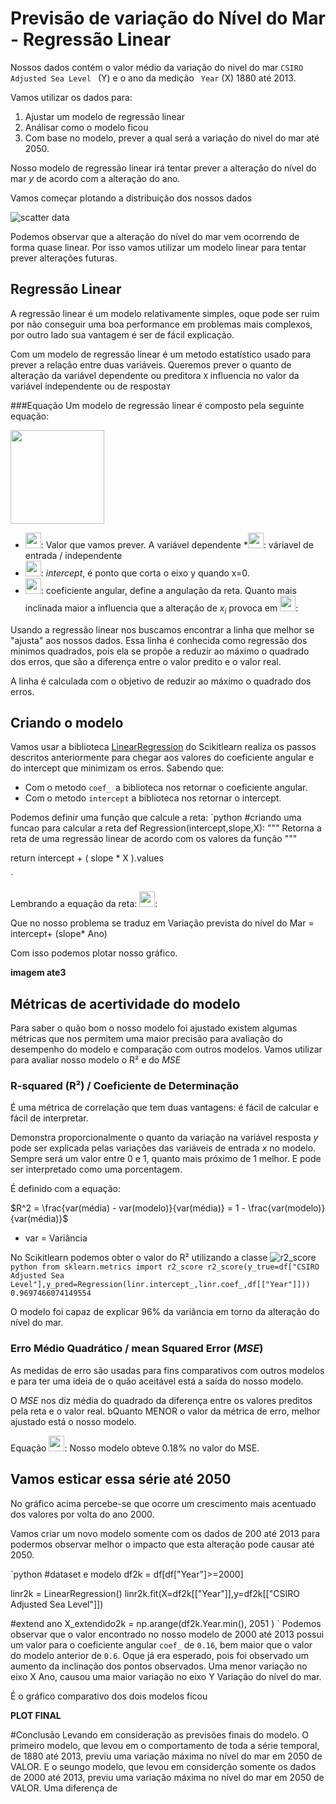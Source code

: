 # Previsão de variação do Nível do Mar - Regressão Linear
Nossos dados contém o valor médio da variação do nivel do mar ```CSIRO Adjusted Sea Level ``` (Y)  e o ano da medição ``` Year``` (X) 1880 até 2013.

Vamos utilizar os dados para:
1. Ajustar um modelo de regressão linear
2. Análisar como o modelo ficou
3. Com base no modelo, prever a qual será a variação do nivel do mar até 2050.

Nosso modelo de regressão linear irá tentar prever a alteração do nível do mar $y$ de acordo com a alteração do ano.

Vamos começar plotando a distribuição dos nossos dados

![scatter data]("https://raw.githubusercontent.com/tnorio/Machine_Learning/main/Previsao%20Nivel%20do%20Mar%20-%20Reg.%20Linear/img/scatter_data.png")

Podemos observar que a alteração do nível do mar vem ocorrendo de forma quase linear. Por isso vamos utilizar um modelo linear para tentar prever alterações futuras.

## Regressão Linear
A regressão linear é um modelo relativamente simples, oque pode ser ruim por não conseguir uma boa performance em problemas mais complexos, por outro lado sua vantagem é ser de fácil explicação.

Com um modelo de regressão linear é um metodo estatístico usado para prever a relação entre duas variáveis. Queremos prever o quanto de alteração da variável dependente ou preditora ```X``` influencia no valor da variável independente ou de resposta```Y```

###Equação
Um modelo de regressão linear é composto pela seguinte equação:

<img src="https://latex.codecogs.com/png.image?\dpi{110}&space;\bg_white&space;\hat{y}_i=\beta_0+\beta_1*x_i" width="150"/>

* <img src="https://latex.codecogs.com/png.image?\dpi{110}&space;\bg_white&space;\hat{y}_i" width="25"/>: Valor que vamos prever. A variável dependente
*<img src="https://latex.codecogs.com/png.image?\dpi{110}&space;\bg_white&space;x_i" width="25"/>: váriavel de entrada / independente
* <img src="https://latex.codecogs.com/png.image?\dpi{110}&space;\bg_white&space;\beta_0" width="25"/>: *intercept*, é ponto que corta o eixo y quando x=0.
* <img src="https://latex.codecogs.com/png.image?\dpi{110}&space;\bg_white&space;\beta_1" width="25"/>: coeficiente angular, define a angulação da reta. Quanto mais inclinada maior a influencia que a alteração de $x_i$  provoca em <img src="https://latex.codecogs.com/png.image?\dpi{110}&space;\bg_white&space;\hat{y}_i" width="25"/>:

Usando a regressão linear nos buscamos encontrar a linha que melhor se "ajusta" aos nossos dados. Essa linha é conhecida como regressão dos minimos quadrados, pois ela se propõe a reduzir ao máximo o quadrado dos erros, que são a diferença entre o valor predito e o valor real.

A linha é calculada com o objetivo de reduzir ao máximo o quadrado dos erros.

## Criando o modelo
Vamos usar a biblioteca [LinearRegression](https://scikit-learn.org/stable/modules/generated/sklearn.linear_model.LinearRegression.html) do Scikitlearn realiza os passos descritos anteriormente para chegar aos valores do coeficiente angular e do intercept que minimizam os erros.
Sabendo que:
- Com o metodo `coef_ `a biblioteca nos retornar o coeficiente angular.
- Com o metodo `intercept` a biblioteca nos retornar o intercept.

Podemos definir uma função que calcule a reta:
`python
#criando uma funcao para calcular a reta
def Regression(intercept,slope,X):
  """
  Retorna a reta de uma regressão linear de acordo com os valores da função
  """

  return intercept + ( slope * X ).values

`

Lembrando a equação da reta:
<img src="https://latex.codecogs.com/png.image?\dpi{110}&space;\bg_white&space;\hat{y}_i = \beta_0 + \beta_1*x_i" width="25"/>:

Que no nosso problema se traduz em
Variação prevista do nível do Mar = intercept+ (slope* Ano)

Com isso podemos plotar nosso gráfico.

**imagem ate3**

## Métricas de acertividade do modelo
Para saber o quão bom o nosso modelo foi ajustado existem algumas métricas que nos permitem uma maior precisão para avaliação do desempenho do modelo e comparação com outros modelos. Vamos utilizar para avaliar nosso modelo o R² e do *MSE*

### R-squared (R²) / Coeficiente de Determinação

É uma métrica de correlação que tem duas vantagens: é fácil de calcular e fácil de interpretar. 

Demonstra proporcionalmente o quanto da variação na variável resposta $y$ pode ser explicada pelas  variações das variáveis de entrada $x$ no modelo. Sempre será um valor entre 0 e 1, quanto mais próximo de 1 melhor. E pode ser interpretado como uma porcentagem.

É definido com a equação:

$R^2 = \frac{var(média) - var(modelo)}{var(média)} = 1 - \frac{var(modelo)}{var(média)}$

* var = Variância

No Scikitlearn podemos obter o valor do R² utilizando a classe ![r2_score]("https://scikit-learn.org/stable/modules/generated/sklearn.metrics.r2_score.html")
`python
from sklearn.metrics import r2_score
r2_score(y_true=df["CSIRO Adjusted Sea Level"],y_pred=Regression(linr.intercept_,linr.coef_,df[["Year"]]))`
`0.9697466074149554`

O modelo foi capaz de explicar 96% da variância em torno da  alteração do nível do mar.

### Erro Médio Quadrático / mean Squared Error (*MSE*)
As medidas de erro são usadas para fins comparativos com outros modelos e para ter uma ideia de o quão aceitável está a saída do nosso modelo.

O *MSE* nos diz média do quadrado da diferença entre os valores preditos pela reta e o valor real. bQuanto MENOR o valor da métrica de erro, melhor ajustado está o nosso modelo.

Equação
<img src="https://latex.codecogs.com/png.image?\dpi{110}&space;\bg_white&space;MSE = \frac{1}{n} \sum(y - \hat{y})^2" width="25"/>:
 Nosso modelo obteve 0.18% no valor do MSE.
 
 ## Vamos esticar essa série até 2050
 
 No gráfico acima percebe-se que ocorre um crescimento mais acentuado dos valores por volta do ano 2000.
 
 Vamos criar um novo modelo somente com os dados de 200 até 2013 para podermos observar melhor o impacto que esta alteração pode causar até 2050.
 
 `python
 #dataset e modelo
df2k = df[df["Year"]>=2000]

linr2k = LinearRegression()
linr2k.fit(X=df2k[["Year"]],y=df2k[["CSIRO Adjusted Sea Level"]])

#extend ano
X_extendido2k = np.arange(df2k.Year.min(), 2051 )
`
Podemos observar que o valor encontrado no nosso modelo de 2000 até 2013 possui um valor para o coeficiente angular ```coef_``` de ```0.16```, bem maior que o valor do modelo anterior de ```0.6```.
Oque já era esperado, pois foi observado um aumento da inclinação dos pontos observados. Uma menor variação no eixo X Ano, causou uma maior variação no eixo Y Variação do nível do mar.



É o gráfico comparativo dos dois modelos ficou


**PLOT FINAL**

#Conclusão
Levando em consideração as previsões finais do modelo. O primeiro modelo, que levou em o comportamento de toda a série temporal, de 1880 até 2013, previu uma variação máxima no nível do mar em 2050 de VALOR.
E o seungo modelo, que levou em considerção somente os dados de 2000 até 2013,  previu uma variação máxima no nível do mar em 2050 de VALOR.
Uma diferença de 

 
